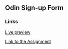 ## Odin Sign-up Form

### Links

[Live preview](https://urjitb.github.io/odin-learning/Intermediate%20HTML%20and%20CSS/sign-up-form/)

[Link to the Assignment](https://www.theodinproject.com/lessons/intermediate-html-and-css-sign-up-form)